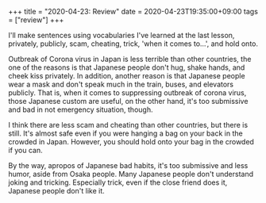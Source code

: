 +++
title =  "2020-04-23: Review"
date = 2020-04-23T19:35:00+09:00
tags = ["review"]
+++

I'll make sentences using vocabularies I've learned at the last lesson,
privately, publicly, scam, cheating, trick, 'when it comes to...', and hold onto.

Outbreak of Corona virus in Japan is less terrible than other countries,
the one of the reasons is that Japanese people don't hug, shake hands, and cheek kiss privately.
In addition, another reason is that
Japanese people wear a mask and don't speak much in the train, buses, and elevators publicly.
That is, when it comes to suppressing outbreak of corona virus, those Japanese custom are useful,
on the other hand, it's too submissive and bad in not emergency situation, though.

I think there are less scam and cheating than other countries, but there is still.
It's almost safe even if you were hanging a bag on your back in the crowded in Japan.
However, you should hold onto your bag in the crowded if you can.

By the way, apropos of Japanese bad habits, it's too submissive and less humor,
aside from Osaka people.
Many Japanese people don't understand joking and tricking.
Especially trick, even if the close friend does it, Japanese people don't like it.
